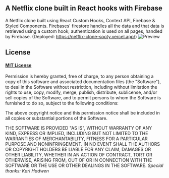 ## A Netflix clone built in React hooks with Firebase 

A Netflix clone built using React Custom Hooks, Context API, Firebase & Styled Components. Firebases' firestore handles all the data and that data is retrieved using a custom hook; authentication is used on all pages, handled by Firebase.
(Deployed: https://netflix-clone-sooty.vercel.app/)
![Preview](netflix-preview.png?raw=true)
<br />
## License

#### [MIT License](https://choosealicense.com/licenses/mit/)

Permission is hereby granted, free of charge, to any person obtaining a copy
of this software and associated documentation files (the "Software"), to deal
in the Software without restriction, including without limitation the rights
to use, copy, modify, merge, publish, distribute, sublicense, and/or sell
copies of the Software, and to permit persons to whom the Software is
furnished to do so, subject to the following conditions:

The above copyright notice and this permission notice shall be included in all
copies or substantial portions of the Software.

THE SOFTWARE IS PROVIDED "AS IS", WITHOUT WARRANTY OF ANY KIND, EXPRESS OR
IMPLIED, INCLUDING BUT NOT LIMITED TO THE WARRANTIES OF MERCHANTABILITY,
FITNESS FOR A PARTICULAR PURPOSE AND NONINFRINGEMENT. IN NO EVENT SHALL THE
AUTHORS OR COPYRIGHT HOLDERS BE LIABLE FOR ANY CLAIM, DAMAGES OR OTHER
LIABILITY, WHETHER IN AN ACTION OF CONTRACT, TORT OR OTHERWISE, ARISING FROM,
OUT OF OR IN CONNECTION WITH THE SOFTWARE OR THE USE OR OTHER DEALINGS IN THE
SOFTWARE.
<em>Special thanks: Karl Hadwen<em>

